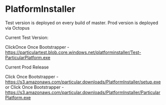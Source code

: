 PlatformInstaller
=================

Test version is deployed on every build of master.  Prod version is deployed via Octopus

Current Test Version:

ClickOnce Once Bootstrapper - https://particulartest.blob.core.windows.net/platforminstaller/Test-ParticularPlatform.exe

Current Prod Release

Click Once Bootstrapper - https://s3.amazonaws.com/particular.downloads/PlatformInstaller/setup.exe
or 
Click Once Bootstrapper - https://s3.amazonaws.com/particular.downloads/PlatformInstaller/ParticularPlatform.exe

